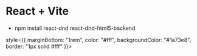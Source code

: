 # React + Vite


- npm install react-dnd react-dnd-html5-backend

style={{ 
        marginBottom: "1rem", 
        color: "#fff",
        backgroundColor: "#1a73e8",
        border: "1px solid #fff"
        }}>


